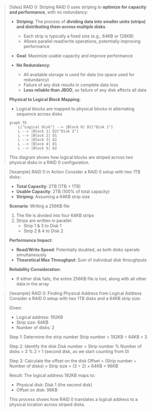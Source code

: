 
> [!idea] RAID 0: Striping
> RAID 0 uses striping to **optimize for capacity and performance**, with no redundancy:
> 
> - **Striping**: The process of **dividing data into smaller units (strips) and distributing them across multiple disks**.
>   - Each strip is typically a fixed size (e.g., 64KB or 128KB)
>   - Allows parallel read/write operations, potentially improving performance
> 
> - **Goal**: Maximize usable capacity and improve performance
> 
> - **No Redundancy**: 
>   - All available storage is used for data (no space used for redundancy)
>   - Failure of any disk results in complete data loss
>   - **Less reliable than JBOD**, as failure of any disk affects all data
> 
> **Physical to Logical Block Mapping**:
> - Logical blocks are mapped to physical blocks in alternating sequence across disks
> 
> ```mermaid
> graph TD
>     L["Logical Disk"] --> |Block 0| D1["Disk 1"]
>     L --> |Block 1| D2["Disk 2"]
>     L --> |Block 2| D1
>     L --> |Block 3| D2
>     L --> |Block 4| D1
>     L --> |Block 5| D2
> ```
> 
> This diagram shows how logical blocks are striped across two physical disks in a RAID 0 configuration.

> [!example] RAID 0 in Action
> Consider a RAID 0 setup with two 1TB disks:
> 
> - **Total Capacity**: 2TB (1TB + 1TB)
> - **Usable Capacity**: 2TB (100% of total capacity)
> - **Striping**: Assuming a 64KB strip size
> 
> **Scenario**: Writing a 256KB file
> 
> 1. The file is divided into four 64KB strips
> 2. Strips are written in parallel:
>    - Strip 1 & 3 to Disk 1
>    - Strip 2 & 4 to Disk 2
> 
> **Performance Impact**:
> - **Read/Write Speed**: Potentially doubled, as both disks operate simultaneously
> - **Theoretical Max Throughput**: Sum of individual disk throughputs
> 
> **Reliability Consideration**:
> - If either disk fails, the entire 256KB file is lost, along with all other data in the array

> [!example] RAID 0: Finding Physical Address from Logical Address
> Consider a RAID 0 setup with two 1TB disks and a 64KB strip size:
> 
> Given:
> - Logical address: 192KB
> - Strip size: 64KB
> - Number of disks: 2
> 
> Step 1: Determine the strip number
> Strip number = 192KB ÷ 64KB = 3
> 
> Step 2: Identify the disk
> Disk number = Strip number % Number of disks
>             = 3 % 2 = 1 (second disk, as we start counting from 0)
> 
> Step 3: Calculate the offset on the disk
> Offset = (Strip number ÷ Number of disks) × Strip size
>        = (3 ÷ 2) × 64KB = 96KB
> 
> Result: The logical address 192KB maps to:
> - Physical disk: Disk 1 (the second disk)
> - Offset on disk: 96KB
> 
> This process shows how RAID 0 translates a logical address to a physical location across striped disks.
